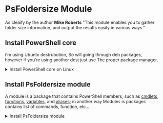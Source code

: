 # PsFoldersize Module

As cleaify by the author **Mike Roberts** "This module enables you to gather folder size information, and output the results easily in various ways."

## Install PowerShell core

i'm using Ubunto destrubution, So will going through deb packages, however if you're using another dest just use The proper package manager.

<details>
<summary>Install PowerShell core on Linux </summary>

- Download the package "powershell_7.3.4-1.deb_amd64.deb"
  - <https://github.com/PowerShell/PowerShell/releases/tag/v7.3.4>
- set execution permission and Install the package

 ```bash
 chmod +x powershell_7.3.4-1.deb_amd64.deb 
 sudo dpkg -i powershell_7.3.4-1.deb_amd64.deb 
 ```

- Start and print out Powershell version

 ```bash
 pwsh
 ```

 ```bash
 $PSVersionTable

 ```

- The output should be like that:

 ```bash
 Name                           Value
 ----                           -----
 PSVersion                      7.3.4
 PSEdition                      Core
 GitCommitId                    7.3.4
 OS                             Linux 5.15.0-71-generic
 Platform                       Unix
 PSCompatibleVersions           {1.0}
 PSRemotingProtocolVersion      2.3
 SerializationVersion           1.1.0.1
 WSManStackVersion              3.0

 ```

</details>

## Install PsFoldersize module

A module is a package that contains PowerShell members, such as [cmdlets](https://learn.microsoft.com/en-us/powershell/scripting/developer/cmdlet/cmdlet-overview?view=powershell-7.3), [functions](https://learn.microsoft.com/en-us/powershell/module/microsoft.powershell.core/about/about_functions?view=powershell-7.3), [variables](https://learn.microsoft.com/en-us/powershell/module/microsoft.powershell.core/about/about_variables?view=powershell-7.3), and [aliases](https://learn.microsoft.com/en-us/powershell/module/microsoft.powershell.core/about/about_aliases?view=powershell-7.3); in another way Modules is packages contains list of commands, function, etc...

<details>
<summary>Install PsFoldersize module</summary>

- Install PsFoldersize

 ```bash
 Install-Module -Name PSFolderSize 
 ```

- Discover tool usage

 ```bash
 get-help Get-FolderSize -Detailed
 ```

- The tool have a powerfull cabapilities, Let's dicover the command members

  ```bash
  Get-FolderSize | gm
  ```

- gm = get-member, any command is an object, and get-member Gets the properties and methods of objects; these methods and properties can be use in advanced tasks

- The out-put

  ```bash

      TypeName: PS.Folder.List.Result

  Name        MemberType   Definition
  ----        ----------   ----------
  Equals      Method       bool Equals(System.Object obj)
  GetHashCode Method       int GetHashCode()
  GetType     Method       type GetType()
  ToString    Method       string ToString()
  FolderName  NoteProperty System.String FolderName=.thunderbird
  FullPath    NoteProperty string FullPath=/home/mohamed/.thunderbird
  HostName    NoteProperty string HostName=ThinkPad
  SizeBytes   NoteProperty double SizeBytes=387109585
  SizeGB      NoteProperty double SizeGB=0.36
  SizeKB      NoteProperty double SizeKB=378036.7
  SizeMB      NoteProperty double SizeMB=369.18

  ```

- These member working as Result
- properties >> things I have Things that describe me
- methoods thing I can do
- TypeName: PS.Folder.List.Result what is the object send me is send me a result, take get-process for example it's send me a process.

</details>
